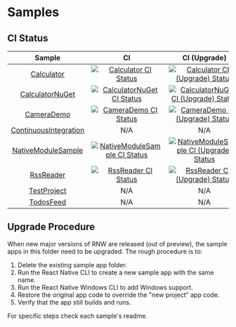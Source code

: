 # Samples

## CI Status

<div align="center">

| Sample | CI | CI (Upgrade) |
|:------:|:--:|:------------:|
| [Calculator](samples/Calculator) | <a href="https://github.com/microsoft/react-native-windows-samples/actions?query=workflow%3A%22Calculator+CI%22"><img src="https://github.com/microsoft/react-native-windows-samples/workflows/Calculator%20CI/badge.svg" alt="Calculator CI Status" /></a> | <a href="https://github.com/microsoft/react-native-windows-samples/actions?query=workflow%3A%22Calculator+CI+%28Upgrade%29%22"><img src="https://github.com/microsoft/react-native-windows-samples/workflows/Calculator%20CI%20(Upgrade)/badge.svg" alt="Calculator CI (Upgrade) Status" /></a> |
| [CalculatorNuGet](samples/CalculatorNuGet) | <a href="https://github.com/microsoft/react-native-windows-samples/actions?query=workflow%3A%22CalculatorNuGet+CI%22"><img src="https://github.com/microsoft/react-native-windows-samples/workflows/CalculatorNuGet%20CI/badge.svg" alt="CalculatorNuGet CI Status" /></a> | <a href="https://github.com/microsoft/react-native-windows-samples/actions?query=workflow%3A%22CalculatorNuGet+CI+%28Upgrade%29%22"><img src="https://github.com/microsoft/react-native-windows-samples/workflows/CalculatorNuGet%20CI%20(Upgrade)/badge.svg" alt="CalculatorNuGet CI (Upgrade) Status" /></a> |
| [CameraDemo](samples/CameraDemo) | <a href="https://github.com/microsoft/react-native-windows-samples/actions?query=workflow%3A%22CameraDemo+CI%22"> <img src="https://github.com/microsoft/react-native-windows-samples/workflows/CameraDemo%20CI/badge.svg" alt="CameraDemo CI Status" /></a> | <a href="https://github.com/microsoft/react-native-windows-samples/actions?query=workflow%3A%22CameraDemo+CI+%28Upgrade%29%22"><img src="https://github.com/microsoft/react-native-windows-samples/workflows/CameraDemo%20CI%20(Upgrade)/badge.svg" alt="CameraDemo CI (Upgrade) Status" /></a> |
| [ContinuousIntegration](samples/ContinuousIntegration) | N/A | N/A |
| [NativeModuleSample](samples/NativeModuleSample) | <a href="https://github.com/microsoft/react-native-windows-samples/actions?query=workflow%3A%22NativeModuleSample+CI%22"><img src="https://github.com/microsoft/react-native-windows-samples/workflows/NativeModuleSample%20CI/badge.svg" alt="NativeModuleSample CI Status" /></a> | <a href="https://github.com/microsoft/react-native-windows-samples/actions?query=workflow%3A%22NativeModuleSample+CI+%28Upgrade%29%22"><img src="https://github.com/microsoft/react-native-windows-samples/workflows/NativeModuleSample%20CI%20(Upgrade)/badge.svg" alt="NativeModuleSample CI (Upgrade) Status" /></a> |
| [RssReader](samples/rssreader) | <a href="https://github.com/microsoft/react-native-windows-samples/actions?query=workflow%3A%22RssReader+CI%22"><img src="https://github.com/microsoft/react-native-windows-samples/workflows/RssReader%20CI/badge.svg" alt="RssReader CI Status" /></a> | <a href="https://github.com/microsoft/react-native-windows-samples/actions?query=workflow%3A%22RssReader+CI+%28Upgrade%29%22"><img src="https://github.com/microsoft/react-native-windows-samples/workflows/RssReader%20CI%20(Upgrade)/badge.svg" alt="RssReader CI (Upgrade) Status" /></a> |
| [TestProject](samples/TestProject) | N/A | N/A |
| [TodosFeed](samples/TodosFeed) | N/A | N/A |

</div>

## Upgrade Procedure

When new major versions of RNW are released (out of preview), the sample apps in this folder need to be upgraded. The rough procedure is to:

1. Delete the existing sample app folder.
2. Run the React Native CLI to create a new sample app with the same name.
3. Run the React Native Windows CLI to add Windows support.
4. Restore the original app code to override the "new project" app code.
5. Verify that the app still builds and runs.

For specific steps check each sample's readme.
